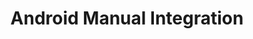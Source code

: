 ---
title: Android Manual Integration
menu_title: Manual
position: 2.2
parameters:
  - name: 
    content: 
content_markdown: |-
  [dashboardlink]: https://app.inapptics.com/dashboard
  [sdkdownloadlink]: https://s3.amazonaws.com/inapptics-cdn-ko0ld/sdk/manual/Inapptics.zip

  ##### Step 1:
  Download the **Inapptics SDK** [here][sdkdownloadlink].

  ---
  
  ##### Step 2:
  Extract the downloaded archive file.
  
  ---
  
  ##### Step 3:
  Open your project in Xcode.

  ##### Step 4:
  Select your project target and switch to the **General** tab. Drag and drop `Inapptics.framework` into the project's **Embedded Binaries** section.

  ![Embedded Binaries](images/embedded_binaries.png)

  ---

  ##### Step 5:
  Make sure the **'Copy items if needed'** checkbox is checked.
  {: .error }

  ![Copy items if needed](images/copy_items.png)

  ---

  ##### Step 6:
  Switch to the **Build Phases** tab and add a new **Run Script Phase** with the following code snippet:
  
  ``` bash
  bash "./Inapptics.framework/strip-frameworks.sh"
  ```

  ![Copy items if needed](images/build_phase.png)


  ##### Step 7:
  Finally, edit your `AppDelegate` file:

  1. Import the `Inapptics` module
  2. Initialize `Inapptics` in the `-application:didFinishLaunchingWithOptions:` method:

  ---
  ``` swift
  import Inapptics


  func application(application: UIApplication, didFinishLaunchingWithOptions
                  launchOptions: [NSObject: AnyObject]?) -> Bool
  {
      // Override point for customization after application launch.

      ...

      Inapptics.letsGo(withAppToken: "YOUR_APP_TOKEN")
      return true
  }
  ```
  {: .code-group-start title="Swift" }

  ``` objective_c
  @import Inapptics;


  - (BOOL)application:(UIApplication *)application
          didFinishLaunchingWithOptions:(NSDictionary*)launchOptions
  {
      // Override point for customization after application launch.

      ...

      [Inapptics letsGoWithAppToken:@"YOUR_APP_TOKEN"];
      return YES;
  }
  ```
  {: .code-group title="Objective-C" }

  ![AppDelegate](images/app-delegate.png)

  ---

  Congratulations! **Inapptics** is now integrated into your project target. Perform a session on your app, press the home button and the data will appear on your [Dashboard][dashboardlink]{:target="_blank"} within less than a minute.
  {: .success }
---